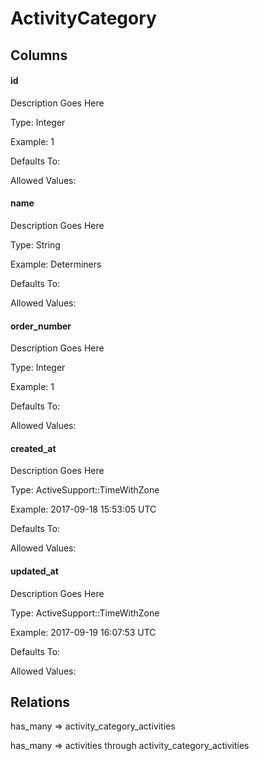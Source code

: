 # ActivityCategory

## Columns

#### id
Description Goes Here

Type: Integer

Example: 1

Defaults To:

Allowed Values:

#### name
Description Goes Here

Type: String

Example: Determiners

Defaults To:

Allowed Values:

#### order_number
Description Goes Here

Type: Integer

Example: 1

Defaults To:

Allowed Values:

#### created_at
Description Goes Here

Type: ActiveSupport::TimeWithZone

Example: 2017-09-18 15:53:05 UTC

Defaults To:

Allowed Values:

#### updated_at
Description Goes Here

Type: ActiveSupport::TimeWithZone

Example: 2017-09-19 16:07:53 UTC

Defaults To:

Allowed Values:



## Relations

has_many => activity_category_activities

has_many => activities through activity_category_activities